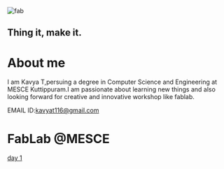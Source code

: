 ![fab](https://user-images.githubusercontent.com/32705189/31854708-8c4590ce-b652-11e7-8281-09dbc571af91.png) 
## Thing it, make it.
# About me
  I am Kavya T,persuing a degree in Computer Science and Engineering at MESCE Kuttippuram.I am passionate about learning new things and also looking forward for creative and innovative workshop like fablab.
  
EMAIL ID:kavyat116@gmail.com
# FabLab @MESCE



[day 1](http://kavyat96.github.io/day1)
